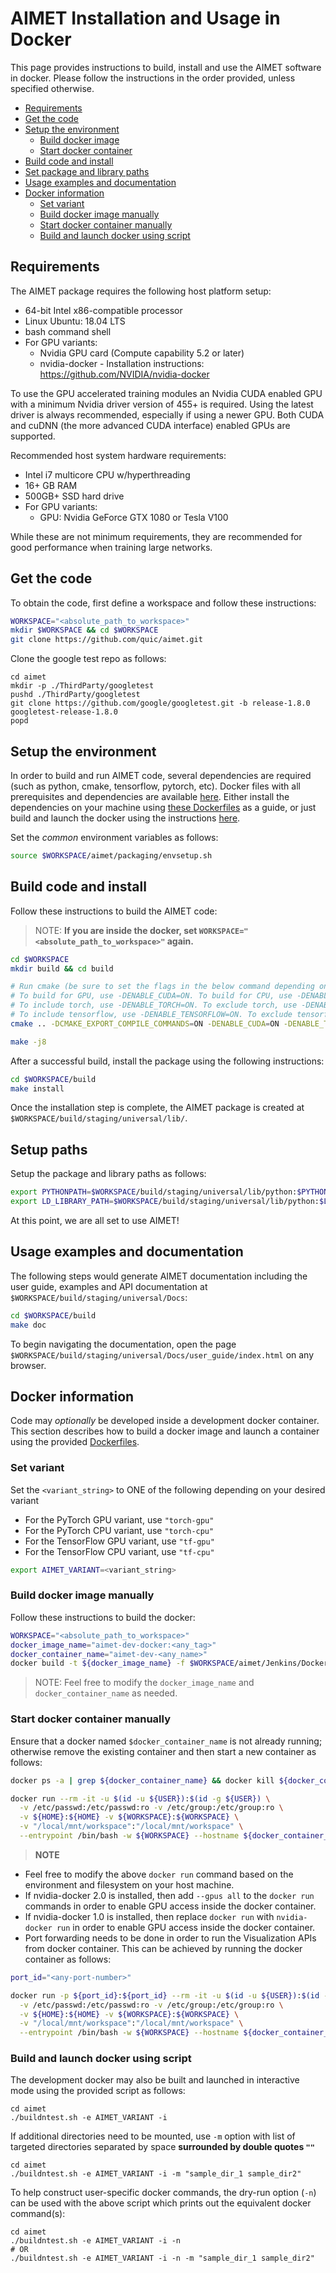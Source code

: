 # AIMET Installation and Usage in Docker
This page provides instructions to build, install and use the AIMET software in docker. Please follow the instructions in the order provided, unless specified otherwise.

- [Requirements](#requirements)
- [Get the code](#get-the-code)
- [Setup the environment](#setup-the-environment)
  - [Build docker image](#build-docker-image)
  - [Start docker container](#start-docker-container)
- [Build code and install](#build-code-and-install)
- [Set package and library paths](#set-package-and-library-paths)
- [Usage examples and documentation](#usage-examples-and-documentation)
- [Docker information](#docker-information)
  - [Set variant](#set-variant)
  - [Build docker image manually](#build-docker-image-manually)
  - [Start docker container manually](#start-docker-container-manually)
  - [Build and launch docker using script](#build-and-launch-docker-using-script)

## Requirements
The AIMET package requires the following host platform setup:
- 64-bit Intel x86-compatible processor
- Linux Ubuntu: 18.04 LTS
- bash command shell
- For GPU variants:
  - Nvidia GPU card (Compute capability 5.2 or later)
  - nvidia-docker - Installation instructions: https://github.com/NVIDIA/nvidia-docker

To use the GPU accelerated training modules an Nvidia CUDA enabled GPU with a minimum Nvidia driver version of 455+ is required. Using the latest driver is always recommended, especially if using a newer GPU. Both CUDA and cuDNN (the more advanced CUDA interface) enabled GPUs are supported.

Recommended host system hardware requirements:
- Intel i7 multicore CPU w/hyperthreading
- 16+ GB RAM
- 500GB+ SSD hard drive
- For GPU variants:
  - GPU: Nvidia GeForce GTX 1080 or Tesla V100

While these are not minimum requirements, they are recommended for good performance when training large networks.

## Get the code
To obtain the code, first define a workspace and follow these instructions:

```bash
WORKSPACE="<absolute_path_to_workspace>"
mkdir $WORKSPACE && cd $WORKSPACE
git clone https://github.com/quic/aimet.git
```
Clone the google test repo as follows:
```
cd aimet
mkdir -p ./ThirdParty/googletest
pushd ./ThirdParty/googletest
git clone https://github.com/google/googletest.git -b release-1.8.0 googletest-release-1.8.0
popd
```

## Setup the environment
In order to build and run AIMET code, several dependencies are required (such as python, cmake, tensorflow, pytorch, etc). Docker files with all prerequisites and dependencies are available [here](../Jenkins). Either install the dependencies on your machine using [these Dockerfiles](../Jenkins) as a guide, or just build and launch the docker using the instructions [here](#docker-information).

Set the *common* environment variables as follows:
```bash
source $WORKSPACE/aimet/packaging/envsetup.sh
```

## Build code and install
Follow these instructions to build the AIMET code:

> NOTE: **If you are inside the docker, set `WORKSPACE="<absolute_path_to_workspace>"` again.**
```bash
cd $WORKSPACE 
mkdir build && cd build

# Run cmake (be sure to set the flags in the below command depending on your variant)
# To build for GPU, use -DENABLE_CUDA=ON. To build for CPU, use -DENABLE_CUDA=OFF.
# To include torch, use -DENABLE_TORCH=ON. To exclude torch, use -DENABLE_TORCH=OFF.
# To include tensorflow, use -DENABLE_TENSORFLOW=ON. To exclude tensorflow, use -DENABLE_TENSORFLOW=OFF.
cmake .. -DCMAKE_EXPORT_COMPILE_COMMANDS=ON -DENABLE_CUDA=ON -DENABLE_TORCH=ON -DENABLE_TENSORFLOW=ON

make -j8 
```

After a successful build, install the package using the following instructions:
```bash
cd $WORKSPACE/build
make install
```
Once the installation step is complete, the AIMET package is created at `$WORKSPACE/build/staging/universal/lib/`.

## Setup paths
Setup the package and library paths as follows:
```bash
export PYTHONPATH=$WORKSPACE/build/staging/universal/lib/python:$PYTHONPATH
export LD_LIBRARY_PATH=$WORKSPACE/build/staging/universal/lib/python:$LD_LIBRARY_PATH
```
At this point, we are all set to use AIMET!

## Usage examples and documentation
The following steps would generate AIMET documentation including the user guide, examples and API documentation at `$WORKSPACE/build/staging/universal/Docs`:

```bash
cd $WORKSPACE/build
make doc
```

To begin navigating the documentation, open the page `$WORKSPACE/build/staging/universal/Docs/user_guide/index.html` on any browser.

## Docker information
Code may *optionally* be developed inside a development docker container. This section describes how to build a docker image and launch a container using the provided [Dockerfiles](../Jenkins).

### Set variant
Set the `<variant_string>` to ONE of the following depending on your desired variant
- For the PyTorch GPU variant, use `"torch-gpu"`
- For the PyTorch CPU variant, use `"torch-cpu"`
- For the TensorFlow GPU variant, use `"tf-gpu"`
- For the TensorFlow CPU variant, use `"tf-cpu"`
```bash
export AIMET_VARIANT=<variant_string>
```

### Build docker image manually
Follow these instructions to build the docker:
```bash
WORKSPACE="<absolute_path_to_workspace>"
docker_image_name="aimet-dev-docker:<any_tag>"
docker_container_name="aimet-dev-<any_name>"
docker build -t ${docker_image_name} -f $WORKSPACE/aimet/Jenkins/Dockerfile.${AIMET_VARIANT} .
```

> NOTE: Feel free to modify the `docker_image_name` and `docker_container_name` as needed.

### Start docker container manually
Ensure that a docker named `$docker_container_name` is not already running; otherwise remove the existing container and then start a new container as follows:
```bash
docker ps -a | grep ${docker_container_name} && docker kill ${docker_container_name}

docker run --rm -it -u $(id -u ${USER}):$(id -g ${USER}) \
  -v /etc/passwd:/etc/passwd:ro -v /etc/group:/etc/group:ro \
  -v ${HOME}:${HOME} -v ${WORKSPACE}:${WORKSPACE} \
  -v "/local/mnt/workspace":"/local/mnt/workspace" \
  --entrypoint /bin/bash -w ${WORKSPACE} --hostname ${docker_container_name} ${docker_image_name}
```

> **NOTE**
* Feel free to modify the above `docker run` command based on the environment and filesystem on your host machine.
* If nvidia-docker 2.0 is installed, then add `--gpus all` to the `docker run` commands in order to enable GPU access inside the docker container.
* If nvidia-docker 1.0 is installed, then replace `docker run` with `nvidia-docker run` in order to enable GPU access inside the docker container. 
* Port forwarding needs to be done in order to run the Visualization APIs from docker container. This can be achieved by running the docker container as follows:
```bash
port_id="<any-port-number>"

docker run -p ${port_id}:${port_id} --rm -it -u $(id -u ${USER}):$(id -g ${USER}) \
  -v /etc/passwd:/etc/passwd:ro -v /etc/group:/etc/group:ro \
  -v ${HOME}:${HOME} -v ${WORKSPACE}:${WORKSPACE} \
  -v "/local/mnt/workspace":"/local/mnt/workspace" \
  --entrypoint /bin/bash -w ${WORKSPACE} --hostname ${docker_container_name} ${docker_image_name} 
```

### Build and launch docker using script
The development docker may also be built and launched in interactive mode using the provided script as follows:
```
cd aimet
./buildntest.sh -e AIMET_VARIANT -i
```
If additional directories need to be mounted, use `-m` option with list of targeted directories separated by space **surrounded by double quotes `""`**
```
cd aimet
./buildntest.sh -e AIMET_VARIANT -i -m "sample_dir_1 sample_dir2"
```

To help construct user-specific docker commands, the dry-run option (`-n`) can be used with the above script which prints out the equivalent docker command(s):
```
cd aimet
./buildntest.sh -e AIMET_VARIANT -i -n
# OR
./buildntest.sh -e AIMET_VARIANT -i -n -m "sample_dir_1 sample_dir2"
```
